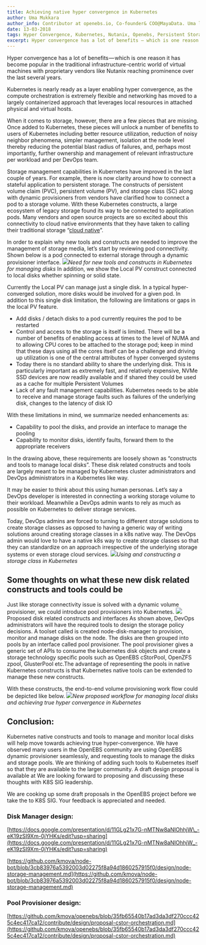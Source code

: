 ```yaml
---
title: Achieving native hyper convergence in Kubernetes
author: Uma Mukkara
author_info: Contributor at openebs.io, Co-founder& COO@MayaData. Uma led product development in the early days of MayaData (CloudByte).
date: 13-03-2018
tags: Hyper Convergence, Kubernetes, Nutanix, Openebs, Persistent Storage
excerpt: Hyper convergence has a lot of benefits — which is one reason it has become popular in the traditional infrastructure-centric world of virtual machines with proprietary vendors like Nutanix reaching prominence over the last several years.
---
```


Hyper convergence has a lot of benefits — which is one reason it has become popular in the traditional infrastructure-centric world of virtual machines with proprietary vendors like Nutanix reaching prominence over the last several years.

Kubernetes is nearly ready as a layer enabling hyper convergence, as the compute orchestration is extremely flexible and networking has moved to a largely containerized approach that leverages local resources in attached physical and virtual hosts.

When it comes to storage, however, there are a few pieces that are missing. Once added to Kubernetes, these pieces will unlock a number of benefits to users of Kubernetes including better resource utilization, reduction of noisy neighbor phenomena, simpler management, isolation at the node level thereby reducing the potential blast radius of failures, and, perhaps most importantly, further ownership and management of relevant infrastructure per workload and per DevOps team.

Storage management capabilities in Kubernetes have improved in the last couple of years. For example, there is now clarity around how to connect a stateful application to persistent storage. The constructs of persistent volume claim (PVC), persistent volume (PV), and storage class (SC) along with dynamic provisioners from vendors have clarified how to connect a pod to a storage volume. With these Kubernetes constructs, a large ecosystem of legacy storage found its way to be connected to application pods. Many vendors and open source projects are so excited about this connectivity to cloud native environments that they have taken to calling their traditional storage “[cloud native](https://blog.openebs.io/cloud-native-storage-vs-marketers-doing-cloud-washing-c936089c2b58)”.

In order to explain why new tools and constructs are needed to improve the management of storage media, let’s start by reviewing pod connectivity. Shown below is a pod connected to external storage through a dynamic provisioner interface.
![](https://cdn-images-1.medium.com/max/800/1*zm4UFgEvTWesM2JoxQF9Cg.jpeg)_Need for new tools and constructs in Kubernetes for managing disks_
In addition, we show the Local PV construct connected to local disks whether spinning or solid state.

Currently the Local PV can manage just a single disk. In a typical hyper-converged solution, more disks would be involved for a given pod. In addition to this single disk limitation, the following are limitations or gaps in the local PV feature.

- Add disks / detach disks to a pod currently requires the pod to be restarted
- Control and access to the storage is itself is limited. There will be a number of benefits of enabling access at times to the level of NUMA and to allowing CPU cores to be attached to the storage pod; keep in mind that these days using all the cores itself can be a challenge and driving up utilization is one of the central attributes of hyper converged systems
- Today there is no standard ability to share the underlying disk. This is particularly important as extremely fast, and relatively expensive, NVMe SSD devices are now readily available and if shared they could be used as a cache for multiple Persistent Volumes
- Lack of any fault management capabilities. Kubernetes needs to be able to receive and manage storage faults such as failures of the underlying disk, changes to the latency of disk IO

With these limitations in mind, we summarize needed enhancements as:

- Capability to pool the disks, and provide an interface to manage the pooling
- Capability to monitor disks, identify faults, forward them to the appropriate receivers

In the drawing above, these requirements are loosely shown as “constructs and tools to manage local disks”. These disk related constructs and tools are largely meant to be managed by Kubernetes cluster administrators and DevOps administrators in a Kubernetes like way.

It may be easier to think about this using human personas. Let’s say a DevOps developer is interested in connecting a working storage volume to their workload. Meanwhile a DevOps admin wants to rely as much as possible on Kubernetes to deliver storage services.

Today, DevOps admins are forced to turning to different storage solutions to create storage classes as opposed to having a generic way of writing solutions around creating storage classes in a k8s native way. The DevOps admin would love to have a native k8s way to create storage classes so that they can standardize on an approach irrespective of the underlying storage systems or even storage cloud services.
![](https://cdn-images-1.medium.com/max/800/1*17YT5-GR_JUXEq6qW2SD1A.jpeg)_Using and constructing a storage class in Kubernetes_

## Some thoughts on what these new disk related constructs and tools could be

Just like storage connectivity issue is solved with a dynamic volume provisioner, we could introduce pool provisioners into Kubernetes.
![](https://cdn-images-1.medium.com/max/800/0*eM2LjKDvhbl62mjG.)Proposed disk related constructs and interfaces
As shown above, DevOps administrators will have the required tools to design the storage policy decisions. A toolset called is created node-disk-manager to provision, monitor and manage disks on the node. The disks are then grouped into pools by an interface called pool provisioner. The pool provisioner gives a generic set of APIs to consume the kubernetes disk objects and create a storage technology specific pools such as OpenEBS cStorPool, OpenZFS zpool, GlusterPool etc.The advantage of representing the pools in native Kubernetes constructs is that Kubernetes native tools can be extended to manage these new constructs.

With these constructs, the end-to-end volume provisioning work flow could be depicted like below.
![](https://cdn-images-1.medium.com/max/800/1*9bAs7wOPNNGLxELpgP-4FA.jpeg)_New proposed workflow for managing local disks and achieving true hyper convergence in Kubernetes_

## Conclusion:

Kubernetes native constructs and tools to manage and monitor local disks will help move towards achieving true hyper-convergence. We have observed many users in the OpenEBS community are using OpenEBS dynamic provisioner seamlessly, and requesting tools to manage the disks and storage pools. We are thinking of adding such tools to Kubernetes itself so that they are available to the larger community. A draft design proposal is available at We are looking forward to proposing and discussing these thoughts with K8S SIG leadership.

We are cooking up some draft proposals in the OpenEBS project before we take the to K8S SIG. Your feedback is appreciated and needed.

### Disk Manager design:

[https://docs.google.com/presentation/d/11GLg21x7G-nMTNw8aNIOhhjW\_-eK19zSI9Xm-0jYHKs/edit?usp=sharing](https://docs.google.com/presentation/d/11GLg21x7G-nMTNw8aNIOhhjW_-eK19zSI9Xm-0jYHKs/edit?usp=sharing)

[https://github.com/kmova/node-bot/blob/3cb83976a5392003d02275f8a94d1860257915f0/design/node-storage-management.md](https://github.com/kmova/node-bot/blob/3cb83976a5392003d02275f8a94d1860257915f0/design/node-storage-management.md)

### Pool Provisioner design:

[https://github.com/kmova/openebs/blob/35fb65540b17ad3da3df270ccc425c4ec417ca12/contribute/design/proposal-cstor-orchestration.md](https://github.com/kmova/openebs/blob/35fb65540b17ad3da3df270ccc425c4ec417ca12/contribute/design/proposal-cstor-orchestration.md)
